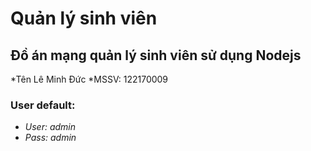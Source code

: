 # Quản lý sinh viên
## Đồ án mạng quản lý sinh viên sử dụng Nodejs
*Tên Lê Minh Đức
*MSSV: 122170009
### User default:
* _User: admin_
* _Pass: admin_
